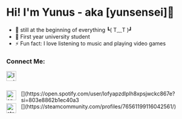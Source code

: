# Hi! I'm Yunus - aka [yunsensei]👋 


- 🌱 still at the beginning of everything ┗( T﹏T )┛
- 🏫 First year university student
- ⚡ Fun fact: I love listening to music and playing video games

### Connect Me:
[<img align="left" alt="Instagram" width="26px" src="https://github.com/yunusense/yunusense/blob/main/inst.png" style="padding-right:10px;" />](https://www.instagram.com/yunusensei/)

<br />
<br />
<br />
</details>
[<img align="left" alt="spotify" width="26px" src="https://github.com/yunusense/yunusense/blob/main/spoti.png" style="padding-right:10px;" />](https://open.spotify.com/user/lofyapzdlplh8xpsjwckc867e?si=803e8862b1ec40a3 <br />
[<img align="left" alt="steam" width="26px" src="https://github.com/yunusense/yunusense/blob/main/steam.png" style="padding-right:10px;" />](https://steamcommunity.com/profiles/76561199116042561/)
